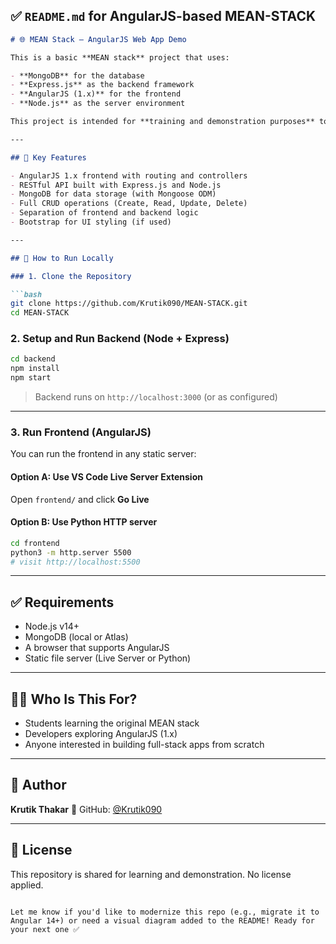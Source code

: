## ✅ `README.md` for AngularJS-based MEAN-STACK

```markdown
# 🌐 MEAN Stack – AngularJS Web App Demo

This is a basic **MEAN stack** project that uses:

- **MongoDB** for the database  
- **Express.js** as the backend framework  
- **AngularJS (1.x)** for the frontend  
- **Node.js** as the server environment

This project is intended for **training and demonstration purposes** to help understand how the original MEAN stack works together to build full-stack web applications.

---

## 🧩 Key Features

- AngularJS 1.x frontend with routing and controllers
- RESTful API built with Express.js and Node.js
- MongoDB for data storage (with Mongoose ODM)
- Full CRUD operations (Create, Read, Update, Delete)
- Separation of frontend and backend logic
- Bootstrap for UI styling (if used)

---

## 🚀 How to Run Locally

### 1. Clone the Repository

```bash
git clone https://github.com/Krutik090/MEAN-STACK.git
cd MEAN-STACK
````

### 2. Setup and Run Backend (Node + Express)

```bash
cd backend
npm install
npm start
```

> Backend runs on `http://localhost:3000` (or as configured)

---

### 3. Run Frontend (AngularJS)

You can run the frontend in any static server:

#### Option A: Use VS Code Live Server Extension

Open `frontend/` and click **Go Live**

#### Option B: Use Python HTTP server

```bash
cd frontend
python3 -m http.server 5500
# visit http://localhost:5500
```

---

## ✅ Requirements

* Node.js v14+
* MongoDB (local or Atlas)
* A browser that supports AngularJS
* Static file server (Live Server or Python)

---

## 👨‍🏫 Who Is This For?

* Students learning the original MEAN stack
* Developers exploring AngularJS (1.x)
* Anyone interested in building full-stack apps from scratch

---

## 👤 Author

**Krutik Thakar**
🔗 GitHub: [@Krutik090](https://github.com/Krutik090)

---

## 📄 License

This repository is shared for learning and demonstration. No license applied.

```

Let me know if you'd like to modernize this repo (e.g., migrate it to Angular 14+) or need a visual diagram added to the README! Ready for your next one ✅
```

